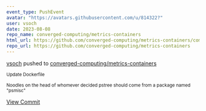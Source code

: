 ```yaml
---
event_type: PushEvent
avatar: "https://avatars.githubusercontent.com/u/814322?"
user: vsoch
date: 2023-08-08
repo_name: converged-computing/metrics-containers
html_url: https://github.com/converged-computing/metrics-containers/commit/e98bbbcb7a3baae6bb82ddbbca8e12a683a852b7
repo_url: https://github.com/converged-computing/metrics-containers
---
```


<a href='https://github.com/vsoch' target='_blank'>vsoch</a> pushed to <a href='https://github.com/converged-computing/metrics-containers' target='_blank'>converged-computing/metrics-containers</a>

<small>Update Dockerfile

Noodles on the head of whomever decided pstree should come from a package named "psmisc"</small>

<a href='https://github.com/converged-computing/metrics-containers/commit/e98bbbcb7a3baae6bb82ddbbca8e12a683a852b7' target='_blank'>View Commit</a>